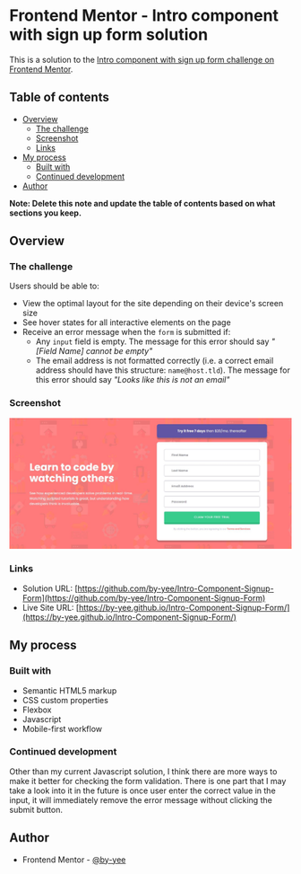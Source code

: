 # Frontend Mentor - Intro component with sign up form solution

This is a solution to the [Intro component with sign up form challenge on Frontend Mentor](https://www.frontendmentor.io/challenges/intro-component-with-signup-form-5cf91bd49edda32581d28fd1).

## Table of contents

- [Overview](#overview)
  - [The challenge](#the-challenge)
  - [Screenshot](#screenshot)
  - [Links](#links)
- [My process](#my-process)
  - [Built with](#built-with)
  - [Continued development](#continued-development)
- [Author](#author)

**Note: Delete this note and update the table of contents based on what sections you keep.**

## Overview

### The challenge

Users should be able to:

- View the optimal layout for the site depending on their device's screen size
- See hover states for all interactive elements on the page
- Receive an error message when the `form` is submitted if:
  - Any `input` field is empty. The message for this error should say *"[Field Name] cannot be empty"*
  - The email address is not formatted correctly (i.e. a correct email address should have this structure: `name@host.tld`). The message for this error should say *"Looks like this is not an email"*

### Screenshot

![Project Screenshot](./images/desktop-screenshot.jpg)

### Links

- Solution URL: [https://github.com/by-yee/Intro-Component-Signup-Form](https://github.com/by-yee/Intro-Component-Signup-Form)
- Live Site URL: [https://by-yee.github.io/Intro-Component-Signup-Form/](https://by-yee.github.io/Intro-Component-Signup-Form/)

## My process

### Built with

- Semantic HTML5 markup
- CSS custom properties
- Flexbox
- Javascript
- Mobile-first workflow

### Continued development

Other than my current Javascript solution, I think there are more ways to make it better for checking the form validation. There is one part that I may take a look into it in the future is once user enter the correct value in the input, it will immediately remove the error message without clicking the submit button.

## Author

- Frontend Mentor - [@by-yee](https://www.frontendmentor.io/profile/by-yee)
